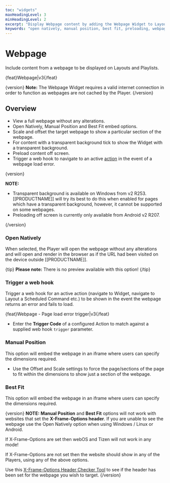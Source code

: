 ```yaml
---
toc: "widgets"
maxHeadingLevel: 3
minHeadingLevel: 2
excerpt: "Display Webpage content by adding the Webpage Widget to Layouts"
keywords: "open natively, manual position, best fit, preloading, webpage load error"
---
```


# Webpage

Include content from a webpage to be displayed on Layouts and Playlists.

{feat}Webpage|v3{/feat}

{version}
**Note:** The Webpage Widget requires a valid internet connection in order to function as webpages are not cached by the Player.
{/version}

## Overview

- View a full webpage without any alterations.
- Open Natively, Manual Position and Best Fit embed options.
- Scale and offset the target webpage to show a particular section of the webpage.
- For content with a transparent background tick to show the Widget with a transparent background.
- Preload content off screen.
- Trigger a web hook to navigate to an active [action](layouts_interactive_actions.html) in the event of a webpage load error.

{version}

**NOTE:**

- Transparent background is available on Windows from v2 R253.  [[PRODUCTNAME]] will try its best to do this when enabled for pages which have a transparent background, however, it cannot be supported on some webpages.
- Preloading off screen is currently only available from Android v2 R207.

{/version}


### Open Natively

When selected, the Player will open the webpage without any alterations and will open and render in the browser as if the URL had been visited on the device outside [[PRODUCTNAME]].

{tip}
**Please note:** There is no preview available with this option!
{/tip}

### Trigger a web hook

Trigger a web hook for an active action (navigate to Widget, navigate to Layout a Scheduled Command etc.) to be shown in the event the webpage returns an error and fails to load.

{feat}Webpage - Page load error trigger|v3{/feat}

- Enter the **Trigger Code** of a configured Action to match against a supplied web hook `trigger` parameter.

### Manual Position

This option will embed the webpage in an iframe where users can specify the dimensions required.

- Use the Offset and Scale settings to force the page/sections of the page to fit within the dimensions to show just a section of the webpage.

### Best Fit

This option will embed the webpage in an iframe  where users can specify the dimensions required.

{version}
**NOTE:** **Manual Position** and **Best Fit** options will not work with websites that set the **X-Frame-Options header**. If you are unable to see the webpage use the Open Natively option when using Windows / Linux or Android. 

If X-Frame-Options are set then webOS and Tizen will not work in any mode!

If X-Frame-Options are not set then the website should show in any of the Players, using any of the above options.

Use this [X-Frame-Options Header Checker Tool](https://geekflare.com/tools/x-frame-options-test) to see if the header has been set for the webpage you wish to target.
{/version}

